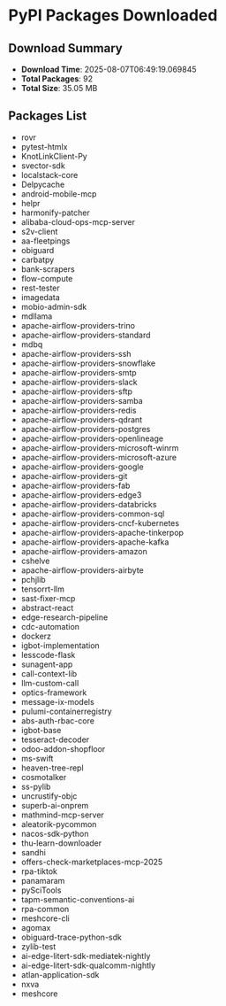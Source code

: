 # PyPI Packages Downloaded

## Download Summary
- **Download Time**: 2025-08-07T06:49:19.069845
- **Total Packages**: 92
- **Total Size**: 35.05 MB

## Packages List
- rovr
- pytest-htmlx
- KnotLinkClient-Py
- svector-sdk
- localstack-core
- Delpycache
- android-mobile-mcp
- helpr
- harmonify-patcher
- alibaba-cloud-ops-mcp-server
- s2v-client
- aa-fleetpings
- obiguard
- carbatpy
- bank-scrapers
- flow-compute
- rest-tester
- imagedata
- mobio-admin-sdk
- mdllama
- apache-airflow-providers-trino
- apache-airflow-providers-standard
- mdbq
- apache-airflow-providers-ssh
- apache-airflow-providers-snowflake
- apache-airflow-providers-smtp
- apache-airflow-providers-slack
- apache-airflow-providers-sftp
- apache-airflow-providers-samba
- apache-airflow-providers-redis
- apache-airflow-providers-qdrant
- apache-airflow-providers-postgres
- apache-airflow-providers-openlineage
- apache-airflow-providers-microsoft-winrm
- apache-airflow-providers-microsoft-azure
- apache-airflow-providers-google
- apache-airflow-providers-git
- apache-airflow-providers-fab
- apache-airflow-providers-edge3
- apache-airflow-providers-databricks
- apache-airflow-providers-common-sql
- apache-airflow-providers-cncf-kubernetes
- apache-airflow-providers-apache-tinkerpop
- apache-airflow-providers-apache-kafka
- apache-airflow-providers-amazon
- cshelve
- apache-airflow-providers-airbyte
- pchjlib
- tensorrt-llm
- sast-fixer-mcp
- abstract-react
- edge-research-pipeline
- cdc-automation
- dockerz
- igbot-implementation
- lesscode-flask
- sunagent-app
- call-context-lib
- llm-custom-call
- optics-framework
- message-ix-models
- pulumi-containerregistry
- abs-auth-rbac-core
- igbot-base
- tesseract-decoder
- odoo-addon-shopfloor
- ms-swift
- heaven-tree-repl
- cosmotalker
- ss-pylib
- uncrustify-objc
- superb-ai-onprem
- mathmind-mcp-server
- aleatorik-pycommon
- nacos-sdk-python
- thu-learn-downloader
- sandhi
- offers-check-marketplaces-mcp-2025
- rpa-tiktok
- panamaram
- pySciTools
- tapm-semantic-conventions-ai
- rpa-common
- meshcore-cli
- agomax
- obiguard-trace-python-sdk
- zylib-test
- ai-edge-litert-sdk-mediatek-nightly
- ai-edge-litert-sdk-qualcomm-nightly
- atlan-application-sdk
- nxva
- meshcore
